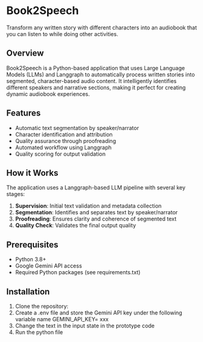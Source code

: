 # Book2Speech

Transform any written story with different characters into an audiobook that you can listen to while doing other activities.

## Overview

Book2Speech is a Python-based application that uses Large Language Models (LLMs) and Langgraph to automatically process written stories into segmented, character-based audio content. It intelligently identifies different speakers and narrative sections, making it perfect for creating dynamic audiobook experiences.

## Features

- Automatic text segmentation by speaker/narrator
- Character identification and attribution
- Quality assurance through proofreading
- Automated workflow using Langgraph
- Quality scoring for output validation

## How it Works

The application uses a Langgraph-based LLM pipeline with several key stages:

1. **Supervision**: Initial text validation and metadata collection
2. **Segmentation**: Identifies and separates text by speaker/narrator
3. **Proofreading**: Ensures clarity and coherence of segmented text
4. **Quality Check**: Validates the final output quality

## Prerequisites

- Python 3.8+
- Google Gemini API access
- Required Python packages (see requirements.txt)

## Installation

1. Clone the repository:
2. Create a .env file and store the Gemini API key under the following variable name GEMINI_API_KEY= xxx
3. Change the text in the input state in the prototype code
4. Run the python file
